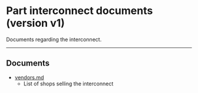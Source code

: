 <!-- Part <TITLE> documents (version <VERSION>) -->
# Part interconnect documents (version v1)

<!-- SHORT DESCRIPTION -->
Documents regarding the interconnect.

---
## Documents
<!-- LIST OF DOCUMENTS -->
- [vendors.md](./vendors.md)
  - List of shops selling the interconnect